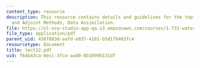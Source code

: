 ```yaml
---
content_type: resource
description: This resource contains details and guidelines for the topic Variational
  and Adjoint Methods, Data Assimilation.
file: https://ol-ocw-studio-app-qa.s3.amazonaws.com/courses/1-731-water-resource-systems-fall-2006/f64b43ca8ecc3fceaa498b1899b131df_lect22.pdf
file_type: application/pdf
parent_uid: 436f803d-aafd-e037-4181-b5d176483fc4
resourcetype: Document
title: lect22.pdf
uid: f64b43ca-8ecc-3fce-aa49-8b1899b131df
---
```

